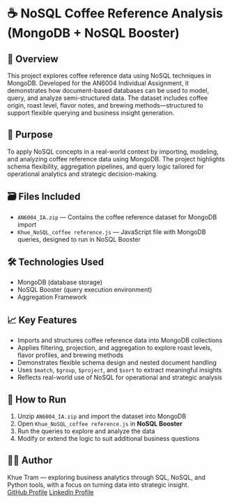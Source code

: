 # ☕ NoSQL Coffee Reference Analysis (MongoDB + NoSQL Booster)

## 📌 Overview  
This project explores coffee reference data using NoSQL techniques in MongoDB. Developed for the AN6004 Individual Assignment, it demonstrates how document-based databases can be used to model, query, and analyze semi-structured data. The dataset includes coffee origin, roast level, flavor notes, and brewing methods—structured to support flexible querying and business insight generation.

## 🎯 Purpose  
To apply NoSQL concepts in a real-world context by importing, modeling, and analyzing coffee reference data using MongoDB. The project highlights schema flexibility, aggregation pipelines, and query logic tailored for operational analytics and strategic decision-making.

## 🗃️ Files Included  
- `AN6004_IA.zip` — Contains the coffee reference dataset for MongoDB import  
- `Khue_NoSQL_coffee reference.js` — JavaScript file with MongoDB queries, designed to run in NoSQL Booster

## 🛠️ Technologies Used  
- MongoDB (database storage)  
- NoSQL Booster (query execution environment)  
- Aggregation Framework

## 📈 Key Features  
- Imports and structures coffee reference data into MongoDB collections  
- Applies filtering, projection, and aggregation to explore roast levels, flavor profiles, and brewing methods  
- Demonstrates flexible schema design and nested document handling  
- Uses `$match`, `$group`, `$project`, and `$sort` to extract meaningful insights  
- Reflects real-world use of NoSQL for operational and strategic analysis

## 🚀 How to Run  
1. Unzip `AN6004_IA.zip` and import the dataset into MongoDB  
2. Open `Khue_NoSQL_coffee reference.js` in **NoSQL Booster**  
3. Run the queries to explore and analyze the data  
4. Modify or extend the logic to suit additional business questions

## 🙋‍♀️ Author  
Khue Tram — exploring business analytics through SQL, NoSQL, and Python tools, with a focus on turning data into strategic insight.  
[GitHub Profile](https://github.com/khue-tram)
[LinkedIn Profile](https://www.linkedin.com/in/khue-tram/)
